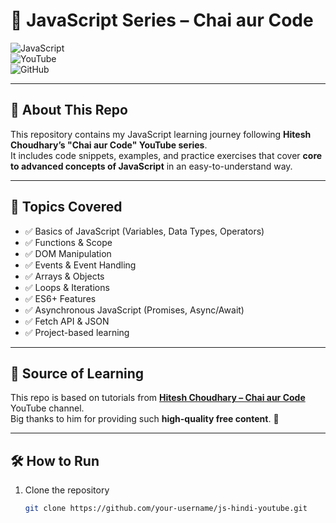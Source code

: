 # 🚀 JavaScript Series – Chai aur Code  

![JavaScript](https://img.shields.io/badge/JavaScript-F7DF1E?style=for-the-badge&logo=javascript&logoColor=black)  
![YouTube](https://img.shields.io/badge/Chai%20aur%20Code-red?style=for-the-badge&logo=youtube&logoColor=white)  
![GitHub](https://img.shields.io/badge/Open%20Source-181717?style=for-the-badge&logo=github&logoColor=white)  

---

## 📌 About This Repo
This repository contains my JavaScript learning journey following **Hitesh Choudhary’s "Chai aur Code" YouTube series**.  
It includes code snippets, examples, and practice exercises that cover **core to advanced concepts of JavaScript** in an easy-to-understand way.  

---

## 📝 Topics Covered
- ✅ Basics of JavaScript (Variables, Data Types, Operators)  
- ✅ Functions & Scope  
- ✅ DOM Manipulation  
- ✅ Events & Event Handling  
- ✅ Arrays & Objects  
- ✅ Loops & Iterations  
- ✅ ES6+ Features  
- ✅ Asynchronous JavaScript (Promises, Async/Await)  
- ✅ Fetch API & JSON  
- ✅ Project-based learning  

---

## 🎥 Source of Learning
This repo is based on tutorials from **[Hitesh Choudhary – Chai aur Code](https://www.youtube.com/@chaiaurcode)** YouTube channel.  
Big thanks to him for providing such **high-quality free content**. 🙌  

---

## 🛠️ How to Run
1. Clone the repository  
   ```bash
   git clone https://github.com/your-username/js-hindi-youtube.git
